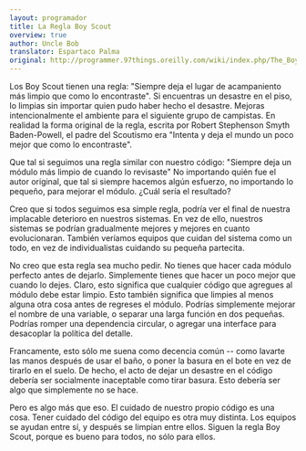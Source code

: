 ```yaml
---
layout: programador
title: La Regla Boy Scout
overview: true
author: Uncle Bob
translator: Espartaco Palma
original: http://programmer.97things.oreilly.com/wiki/index.php/The_Boy_Scout_Rule
---
```


Los Boy Scout tienen una regla\: "Siempre deja el lugar de acampaniento más limpio que como lo encontraste". Si encuentras un desastre en el piso, lo limpias sin importar quien pudo haber hecho el desastre. Mejoras intencionalmente el ambiente para el siguiente grupo de campistas. En realidad la forma original de la regla, escrita por Robert Stephenson Smyth Baden-Powell, el padre del Scoutismo era "Intenta y deja el mundo un poco mejor que como lo encontraste".


Que tal si seguimos una regla similar con nuestro código: "Siempre deja un módulo más limpio de cuando lo revisaste" No importando quién fue el autor original, que tal si siempre hacemos algún esfuerzo, no importando lo pequeño, para mejorar el módulo. ¿Cuál sería el resultado?

Creo que si todos seguimos esa simple regla, podría ver el final de nuestra implacable deterioro en nuestros sistemas. En vez de ello, nuestros sistemas se podrían gradualmente mejores y mejores en cuanto evolucionaran. También veríamos equipos que cuidan del sistema como un todo, en vez de individualistas cuidando su pequeña partecita.

No creo que esta regla sea mucho pedir. No tienes que hacer cada módulo perfecto antes de dejarlo. Simplemente tienes que hacer un poco mejor que cuando lo dejes. Claro, esto significa que cualquier código que agregues al módulo debe estar limpio. Esto también significa que limpies al menos alguna otra cosa antes de regreses el módulo. Podrías simplemente mejorar el nombre de una variable, o separar una larga función en dos pequeñas. Podrías romper una dependencia circular, o agregar una interface para desacoplar la política del detalle.

Francamente, esto sólo me suena como decencia común -- como lavarte las manos después de usar el baño, o poner la basura en el bote en vez de tirarlo en el suelo. De hecho, el acto de dejar un desastre en el código debería ser socialmente inaceptable como tirar basura. Esto debería ser algo que simplemente no se hace.

Pero es algo más que eso. El cuidado de nuestro propio código es una cosa. Tener cuidado del código del equipo es otra muy distinta. Los equipos se ayudan entre sí, y después se limpian entre ellos. Siguen la regla Boy Scout, porque es bueno para todos, no sólo para ellos.


